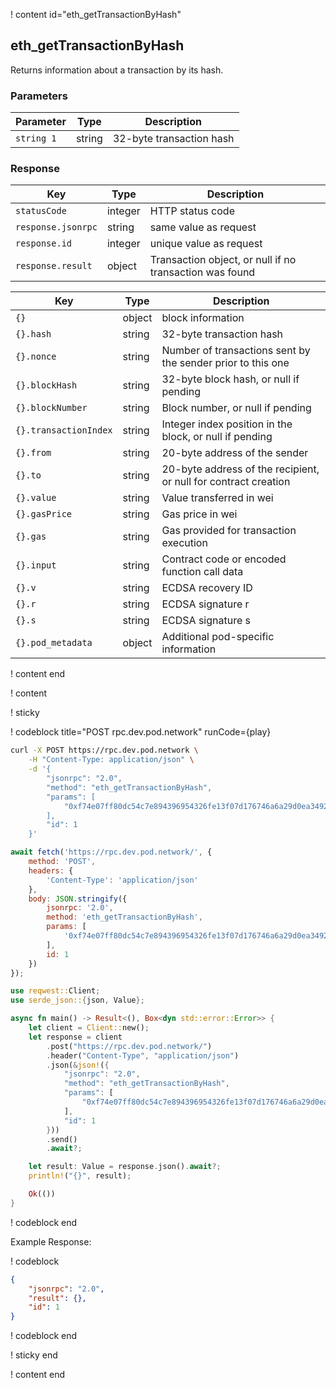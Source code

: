 <script>
    async function play() {
        return fetch('https://rpc.dev.pod.network/', {
            method: 'POST',
            headers: {
                'Content-Type': 'application/json'
            },
            body: JSON.stringify({
                jsonrpc: '2.0',
                method: 'eth_getTransactionByHash',
                params: [
                    '0xf74e07ff80dc54c7e894396954326fe13f07d176746a6a29d0ea34922b856402'
                ],
                id: 1
            })
        });
    }
</script>

! content id="eth_getTransactionByHash"

## eth_getTransactionByHash

Returns information about a transaction by its hash.

### Parameters

| Parameter  | Type   | Description              |
| ---------- | ------ | ------------------------ |
| `string 1` | string | 32-byte transaction hash |

### Response

| Key                | Type    | Description                                              |
| ------------------ | ------- | -------------------------------------------------------- |
| `statusCode`       | integer | HTTP status code                                         |
| `response.jsonrpc` | string  | same value as request                                    |
| `response.id`      | integer | unique value as request                                  |
| `response.result`  | object  | Transaction object, or null if no transaction was found  |

| Key                   | Type   | Description                                                                                    |
| --------------------- | ------ | ---------------------------------------------------------------------------------------------- |
| `{}`                  | object | block information                                                                              |
| `{}.hash`             | string | 32-byte transaction hash                                                                       |
| `{}.nonce`            | string | Number of transactions sent by the sender prior to this one                                    |
| `{}.blockHash`        | string | 32-byte block hash, or null if pending                                                         |
| `{}.blockNumber`      | string | Block number, or null if pending                                                               |
| `{}.transactionIndex` | string | Integer index position in the block, or null if pending                                        |
| `{}.from`             | string | 20-byte address of the sender                                                                  |
| `{}.to`               | string | 20-byte address of the recipient, or null for contract creation                                |
| `{}.value`            | string | Value transferred in wei                                                                       |
| `{}.gasPrice`         | string | Gas price in wei                                                                               |
| `{}.gas`              | string | Gas provided for transaction execution                                                         |
| `{}.input`            | string | Contract code or encoded function call data                                                    |
| `{}.v`                | string | ECDSA recovery ID                                                                              |
| `{}.r`                | string | ECDSA signature r                                                                              |
| `{}.s`                | string | ECDSA signature s                                                                              |
| `{}.pod_metadata`     | object | Additional pod-specific information                                                            |

! content end

! content

! sticky

! codeblock title="POST rpc.dev.pod.network" runCode={play}

```bash alias="curl"
curl -X POST https://rpc.dev.pod.network \
    -H "Content-Type: application/json" \
    -d '{
        "jsonrpc": "2.0",
        "method": "eth_getTransactionByHash",
        "params": [
            "0xf74e07ff80dc54c7e894396954326fe13f07d176746a6a29d0ea34922b856402"
        ],
        "id": 1
    }'
```

```js alias="javascript"
await fetch('https://rpc.dev.pod.network/', {
	method: 'POST',
	headers: {
		'Content-Type': 'application/json'
	},
	body: JSON.stringify({
		jsonrpc: '2.0',
		method: 'eth_getTransactionByHash',
		params: [
			'0xf74e07ff80dc54c7e894396954326fe13f07d176746a6a29d0ea34922b856402'
		],
		id: 1
	})
});
```

```rust alias="rust"
use reqwest::Client;
use serde_json::{json, Value};

async fn main() -> Result<(), Box<dyn std::error::Error>> {
    let client = Client::new();
    let response = client
        .post("https://rpc.dev.pod.network/")
        .header("Content-Type", "application/json")
        .json(&json!({
            "jsonrpc": "2.0",
            "method": "eth_getTransactionByHash",
            "params": [
                "0xf74e07ff80dc54c7e894396954326fe13f07d176746a6a29d0ea34922b856402"
            ],
            "id": 1
        }))
        .send()
        .await?;

    let result: Value = response.json().await?;
    println!("{}", result);

    Ok(())
}
```

! codeblock end

Example Response:

! codeblock

```json
{
	"jsonrpc": "2.0",
	"result": {},
	"id": 1
}
```

! codeblock end

! sticky end

! content end
